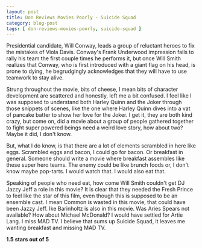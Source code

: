 ```yaml
---
layout: post
title: Don Reviews Movies Poorly - Suicide Squad
category: blog-post
tags: [ don-reviews-movies-poorly, suicide-squad ]
---
```


Presidential candidate, Will Conway, leads a group of reluctant heroes to fix the mistakes of Viola Davis.  Conway's Frank Underwood impression fails to rally his team the first couple times he performs it, but once Will Smith realizes that Conway, who is first introduced with a giant flag on his head, is prone to dying, he begrudgingly acknowledges that they will have to use teamwork to stay alive.

Strung throughout the movie, bits of cheese, I mean bits of character development are scattered and honestly, left me a bit confused.  I feel like I was supposed to understand both Harley Quinn and the Joker through those snippets of scenes, like the one where Harley Quinn dives into a vat of pancake batter to show her love for the Joker.  I get it, they are both kind crazy, but come on, did a movie about a group of people gathered together to fight super powered beings need a weird love story, how about two?  Maybe it did, I don't know.   

But, what I do know, is that there are a lot of elements scrambled in here like eggs. Scrambled eggs and bacon, I could go for bacon. Or breakfast in general. Someone should write a movie where breakfast assembles like these super hero teams. The enemy could be like brunch foods or, I don't know maybe pop-tarts. I would watch that. I would also eat that.

Speaking of people who need eat, how come Will Smith couldn't get DJ Jazzy Jeff a role in this movie? It is clear that they needed the Fresh Prince to feel like the star of this film, even though this is supposed to be an ensemble cast. I mean Common is wasted in this movie, that could have been Jazzy Jeff. Ike Barinholtz is also in this movie. Was Aries Spears not available? How about Michael McDonald? I would have settled for Artie Lang. I miss MAD TV. I believe that sums up Suicide Squad, it leaves me wanting breakfast and missing MAD TV. 

**1.5 stars out of 5**
